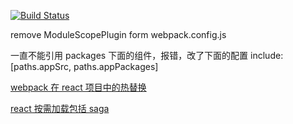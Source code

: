 [![Build Status](https://travis-ci.org/cike8899/douban2.svg?branch=master)](https://travis-ci.org/cike8899/douban2)

remove ModuleScopePlugin form webpack.config.js

一直不能引用 packages 下面的组件，报错，改了下面的配置 include: [paths.appSrc,
paths.appPackages]

[webpack 在 react 项目中的热替换](https://juejin.im/post/5a17a9ef51882540f3633bff)

[react 按需加载包括 saga](https://segmentfault.com/a/1190000011426329#articleHeader9)
